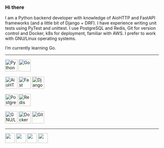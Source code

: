 ### Hi there
I am a Python backend developer with knowledge of AioHTTP and FastAPI frameworks (and a little bit of Django + DRF). I have experience writing unit tests using PyTest and unittest. I use PostgreSQL and Redis, Git for version control and Docker, k8s for deployment, familiar with AWS. I prefer to work with GNU/Linux operating systems.

I’m currently learning Go.
___
<a href="https://www.python.org/" target="_blank" rel="noreferrer"><img src="https://s3.dualstack.us-east-2.amazonaws.com/pythondotorg-assets/media/files/python-logo-only.svg" height="40" alt="Python" /></a>
<a href="https://go.dev/doc/" target="_blank" rel="noreferrer"><img src="https://go.dev/blog/go-brand/Go-Logo/SVG/Go-Logo_Blue.svg" height="40" alt="Go" /></a>

<a href="https://docs.aiohttp.org/en/stable/" target="_blank" rel="noreferrer"><img src="https://docs.aiohttp.org/en/stable/_static/aiohttp-plain.svg" height="40" alt="AioHTTP" /></a>
<a href="https://fastapi.tiangolo.com/" target="_blank" rel="noreferrer"><img src="https://fastapi.tiangolo.com/img/logo-margin/logo-teal.png" height="40" alt="Fast API" /></a>
<a href="https://www.djangoproject.com/" target="_blank" rel="noreferrer"><img src="https://static.djangoproject.com/img/logos/django-logo-negative.svg" height="40" alt="Django" /></a>

<a href="https://www.postgresql.org/" target="_blank" rel="noreferrer"><img src="https://wiki.postgresql.org/images/a/a4/PostgreSQL_logo.3colors.svg" height="40" alt="PostgreSQL" /></a>
<a href="https://redis.com/" target="_blank" rel="noreferrer"><img src="https://redis.com/wp-content/themes/wpx/assets/images/logo-redis.svg?auto=webp&quality=85,75&width=120" height="40" alt="Redis" /></a>

<a href="https://www.gnu.org/gnu/linux-and-gnu.html" target="_blank" rel="noreferrer"><img src="https://upload.wikimedia.org/wikipedia/commons/3/35/GNU-Linux_cartouche.svg" height="40" alt="GNU/Linux" /></a>
<a href="https://www.docker.com/" target="_blank" rel="noreferrer"><img src="https://www.docker.com/wp-content/uploads/2022/03/vertical-logo-monochromatic.png" height="40" alt="Docker" /></a>
<a href="https://git-scm.com/" target="_blank" rel="noreferrer"><img src="https://git-scm.com/images/logos/downloads/Git-Icon-1788C.svg" height="40" alt="Git" /></a>
___
<a href="https://www.github.com/vargg" target="_blank" rel="noreferrer"><img src="https://github.githubassets.com/images/modules/logos_page/GitHub-Mark.png" height="32" /></a>
<a href="https://leetcode.com/u/vargg/" target="_blank" rel="noreferrer"><img src="https://upload.wikimedia.org/wikipedia/commons/1/19/LeetCode_logo_black.png" height="32" /></a>
<a href="https://www.linkedin.com/in/vargg" target="_blank" rel="noreferrer"><img src="https://raw.githubusercontent.com/danielcranney/readme-generator/main/public/icons/socials/linkedin.svg" height="32" /></a>
<a href="https://t.me/its_already_taken" target="_blank" rel="noreferrer"><img src="https://upload.wikimedia.org/wikipedia/commons/8/82/Telegram_logo.svg" height="32" /></a>
